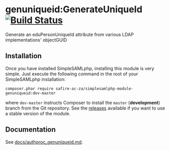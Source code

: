genuniqueid:GenerateUniqueId     [![Build Status](https://travis-ci.org/safire-ac-za/simplesamlphp-module-genuniqueid.svg?branch=master)](https://travis-ci.org/safire-ac-za/simplesamlphp-module-genuniqueid)
============================

Generate an eduPersonUniqueId attribute from various LDAP implementations' objectGUID

Installation
------------

Once you have installed SimpleSAMLphp, installing this module is
very simple.  Just execute the following command in the root of your
SimpleSAMLphp installation:

```
composer.phar require safire-ac-za/simplesamlphp-module-genuniqueid:dev-master
```

where `dev-master` instructs Composer to install the `master` (**development**)
branch from the Git repository. See the
[releases](https://github.com/safire-ac-za/simplesamlphp-module-genuniqueid/releases)
available if you want to use a stable version of the module.

Documentation
-------------

See [docs/authproc_genuniqueid.md](https://github.com/safire-ac-za/simplesamlphp-module-genuniqueid/blob/master/docs/authproc_genuniqueid.md).
